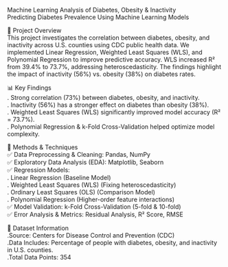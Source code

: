 Machine Learning Analysis of Diabetes, Obesity & Inactivity  
Predicting Diabetes Prevalence Using Machine Learning Models

📌 Project Overview  
This project investigates the correlation between diabetes, obesity, and inactivity across U.S. counties using CDC public health data. We implemented Linear Regression, Weighted Least Squares (WLS), and Polynomial Regression to improve predictive accuracy. WLS increased R² from 39.4% to 73.7%, addressing heteroscedasticity. The findings highlight the impact of inactivity (56%) vs. obesity (38%) on diabetes rates.  

 📊 Key Findings  
. Strong correlation (73%) between diabetes, obesity, and inactivity.  
. Inactivity (56%) has a stronger effect on diabetes than obesity (38%).  
. Weighted Least Squares (WLS) significantly improved model accuracy (R² = 73.7%).  
. Polynomial Regression & k-Fold Cross-Validation helped optimize model complexity.  

 🔬 Methods & Techniques  
✅ Data Preprocessing & Cleaning: Pandas, NumPy  
✅ Exploratory Data Analysis (EDA): Matplotlib, Seaborn  
✅ Regression Models:  
   . Linear Regression (Baseline Model)  
   . Weighted Least Squares (WLS) (Fixing heteroscedasticity)  
   . Ordinary Least Squares (OLS) (Comparison Model)  
   . Polynomial Regression (Higher-order feature interactions)  
✅ Model Validation: k-Fold Cross-Validation (5-fold & 10-fold)  
✅ Error Analysis & Metrics: Residual Analysis, R² Score, RMSE  

 📁 Dataset Information  
.Source: Centers for Disease Control and Prevention (CDC)  
.Data Includes: Percentage of people with diabetes, obesity, and inactivity in U.S. counties.  
.Total Data Points: 354  
 
